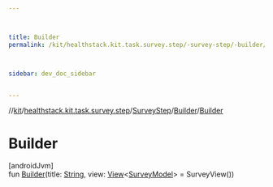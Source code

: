 ```yaml
---



title: Builder
permalink: /kit/healthstack.kit.task.survey.step/-survey-step/-builder/-builder.html



sidebar: dev_doc_sidebar


---
```




//[kit](/kit.html)/[healthstack.kit.task.survey.step](../../index.html)/[SurveyStep](../index.html)/[Builder](index.html)/[Builder](-builder.html)



# Builder



[androidJvm]\
fun [Builder](-builder.html)(title: [String](https://kotlinlang.org/api/latest/jvm/stdlib/kotlin/-string/index.html), view: [View](../../../healthstack.kit.task.base/-view/index.html)&lt;[SurveyModel](../../../healthstack.kit.task.survey.model/-survey-model/index.html)&gt; = SurveyView())






